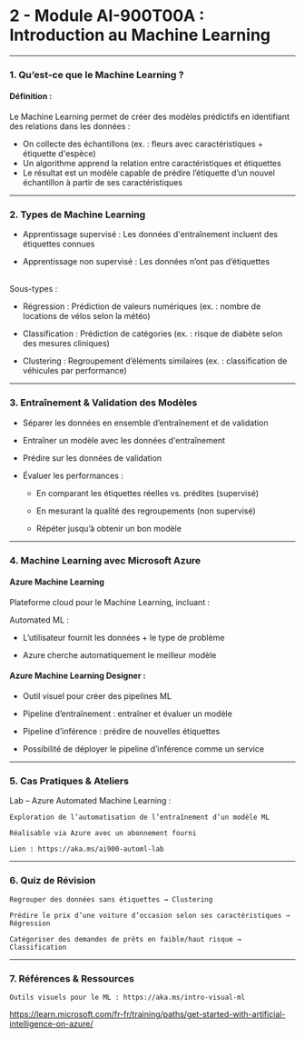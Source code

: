 # 2 - Module AI-900T00A : Introduction au Machine Learning
---
### 1. Qu’est-ce que le Machine Learning ?
#### Définition :

Le Machine Learning permet de créer des modèles prédictifs en identifiant des relations dans les données :

- On collecte des échantillons (ex. : fleurs avec caractéristiques + étiquette d'espèce)
- Un algorithme apprend la relation entre caractéristiques et étiquettes
- Le résultat est un modèle capable de prédire l’étiquette d’un nouvel échantillon à partir de ses caractéristiques
---
### 2. Types de Machine Learning

- Apprentissage supervisé : Les données d'entraînement incluent des étiquettes connues

- Apprentissage non supervisé : Les données n’ont pas d’étiquettes

\
Sous-types :

- Régression : Prédiction de valeurs numériques (ex. : nombre de locations de vélos selon la météo)

- Classification : Prédiction de catégories (ex. : risque de diabète selon des mesures cliniques)

- Clustering : Regroupement d’éléments similaires (ex. : classification de véhicules par performance)
---
### 3. Entraînement & Validation des Modèles

- Séparer les données en ensemble d’entraînement et de validation

- Entraîner un modèle avec les données d'entraînement

- Prédire sur les données de validation



- Évaluer les performances :
    
    - En comparant les étiquettes réelles vs. prédites (supervisé)
    
    - En mesurant la qualité des regroupements (non supervisé)
    
    - Répéter jusqu’à obtenir un bon modèle

---
### 4. Machine Learning avec Microsoft Azure
#### Azure Machine Learning

Plateforme cloud pour le Machine Learning, incluant :

Automated ML :

- L’utilisateur fournit les données + le type de problème

- Azure cherche automatiquement le meilleur modèle


#### Azure Machine Learning Designer :

- Outil visuel pour créer des pipelines ML

- Pipeline d’entraînement : entraîner et évaluer un modèle

- Pipeline d’inférence : prédire de nouvelles étiquettes

- Possibilité de déployer le pipeline d’inférence comme un service


---
### 5. Cas Pratiques & Ateliers
Lab – Azure Automated Machine Learning :

    Exploration de l’automatisation de l’entraînement d’un modèle ML

    Réalisable via Azure avec un abonnement fourni

    Lien : https://aka.ms/ai900-automl-lab

---
### 6. Quiz de Révision

    Regrouper des données sans étiquettes → Clustering

    Prédire le prix d’une voiture d’occasion selon ses caractéristiques → Régression

    Catégoriser des demandes de prêts en faible/haut risque → Classification

---
### 7. Références & Ressources

    Outils visuels pour le ML : https://aka.ms/intro-visual-ml

https://learn.microsoft.com/fr-fr/training/paths/get-started-with-artificial-intelligence-on-azure/
